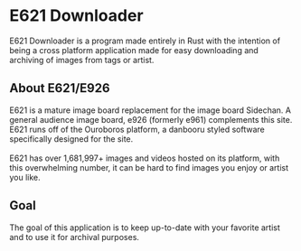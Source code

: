 # E621 Downloader
E621 Downloader is a program made entirely in Rust with the intention of being a cross platform application made for easy downloading and archiving of images from tags or artist.

## About E621/E926
E621 is a mature image board replacement for the image board Sidechan. A general audience image board, e926 (formerly e961) complements this site. E621 runs off of the Ouroboros platform, a danbooru styled software specifically designed for the site.
<br><br>
E621 has over 1,681,997+ images and videos hosted on its platform, with this overwhelming number, it can be hard to find images you enjoy or artist you like.

## Goal
The goal of this application is to keep up-to-date with your favorite artist and to use it for archival purposes.

